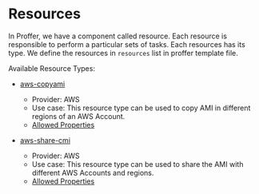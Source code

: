 # Resources

In Proffer, we have a component called resource. Each resource is responsible to perform a particular sets of tasks. Each resources has its type. We define the resources in `resources` list in proffer template file.

Available Resource Types:

* [aws-copyami](aws/README.md)
    - Provider: AWS
    - Use case: This resource type can be used to copy AMI in different regions of an AWS Account.
    - [Allowed Properties](aws/copyami/README.md)

* [aws-share-cmi](aws/copyami/README.md)
    - Provider: AWS
    - Use case: This resource type can be used to share the AMI with different AWS Accounts and regions.
    - [Allowed Properties](aws/shareami/README.md)

